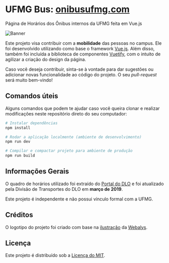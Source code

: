 # UFMG Bus: [onibusufmg.com](https://onibusufmg.com/)

Página de Horários dos Ônibus internos da UFMG feita em Vue.js

![Banner](../assets/banner.png?raw=true)

Este projeto visa contribuir com a **mobilidade** das pessoas no campus. Ele foi desenvolvido utilizando como base o framework [Vue.js](https://vuejs.org/). Além disso, também foi incluída a biblioteca de componentes [Vuetify](https://vuetifyjs.com/), com o intuito de agilizar a criação do design da página.

Caso você deseja contribuir, sinta-se à vontade para dar sugestões ou adicionar novas funcionalidade ao código do projeto. O seu _pull-request_ será muito bem-vindo!


## Comandos úteis

Alguns comandos que podem te ajudar caso você queira clonar e realizar modificações neste repositório direto do seu computador:

```sh
# Instalar dependências
npm install

# Rodar a aplicação localmente (ambiente de desenvolvimento)
npm run dev

# Compilar e compactar projeto para ambiente de produção
npm run build
```


## Informações Gerais

O quadro de horários utilizado foi extraído do [Portal do DLO](https://www.ufmg.br/dlo/tranporteinterno.php) e foi atualizado pela Divisão de Transportes do DLO em **março de 2019**.

Este projeto é independente e não possui vínculo formal com a UFMG.


## Créditos

O logotipo do projeto foi criado com base na [ilustração](https://www.iconfinder.com/icons/379528/bus_icon) da [Webalys](https://www.webalys.com/).


## Licença

Este projeto é distribuído sob a [Licença do MIT](LICENSE).
